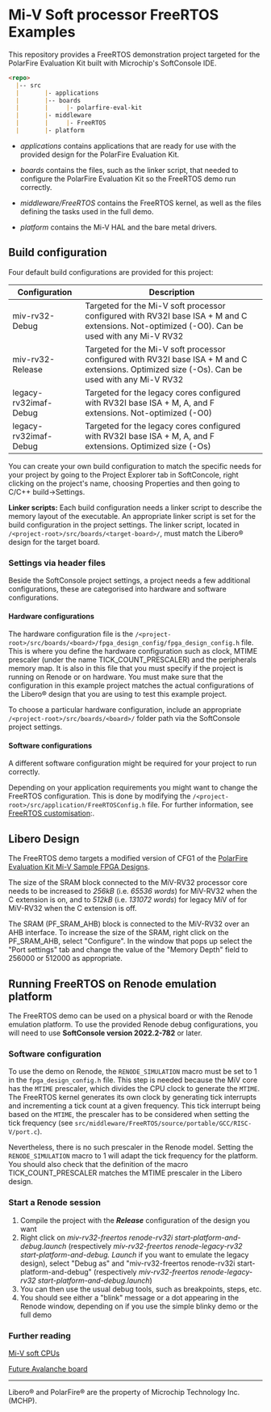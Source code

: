 # Mi-V Soft processor FreeRTOS Examples

This repository provides a FreeRTOS demonstration project targeted for the PolarFire
Evaluation Kit built with Microchip's SoftConsole IDE.

```markdown
<repo>
  |-- src
  |       |- applications
  |       |-- boards
  |       |     |- polarfire-eval-kit
  |       |- middleware
  |       |     |- FreeRTOS
  |       |- platform

```

- *applications* contains applications that are ready for use with
the provided design for the PolarFire Evaluation Kit.

- *boards* contains the files, such as the linker script, that needed to configure
  the PolarFire Evaluation Kit so the FreeRTOS demo run correctly.

- *middleware/FreeRTOS* contains the FreeRTOS kernel, as well as the
files defining the tasks used in the full demo.

- *platform* contains the Mi-V HAL and the bare metal drivers.

## Build configuration

Four default build configurations are provided for this project:

| Configuration         | Description                                                                                                                                    |
| --------------------- | ---------------------------------------------------------------------------------------------------------------------------------------------- |
| miv-rv32-Debug        | Targeted for the Mi-V soft processor configured with RV32I base ISA + M and C extensions. Not-optimized (-O0). Can be used with any Mi-V RV32  |
| miv-rv32-Release      | Targeted for the Mi-V soft processor configured with RV32I base ISA + M and C extensions. Optimized size (-Os). Can be used with any Mi-V RV32 |
| legacy-rv32imaf-Debug | Targeted for the legacy cores configured with RV32I base ISA + M, A, and F extensions. Not-optimized (-O0)                                     |
| legacy-rv32imaf-Debug | Targeted for the legacy cores configured with RV32I base ISA + M, A, and F extensions. Optimized size (-Os)                                    |

You can create your own build configuration to match the specific needs for your
project by going to the Project Explorer tab in SoftConcole, right clicking on
the project's name, choosing Properties and then going to C/C++ build->Settings.

**Linker scripts:** Each build configuration needs a linker script to describe the
memory layout of the executable.
An appropriate linker script is set for the build configuration in the project settings.
The linker script, located in `/<project-root>/src/boards/<target-board>/`, must
match the Libero&reg; design for the target board.

### Settings via header files

Beside the SoftConsole project settings, a project needs a few additional
configurations, these are categorised into hardware and software configurations.

#### Hardware configurations

The hardware configuration file is the
`/<project-root>/src/boards/<board>/fpga_design_config/fpga_design_config.h`
file.
This is where you define the hardware configuration such as clock, MTIME prescaler
(under the name TICK_COUNT_PRESCALER) and the peripherals memory map.
It is also in this file that you must specify if the project is running on Renode
or on hardware.
You must make sure that the configuration in this example project matches the
actual configurations of the Libero&reg; design that you are using to test this
example project.

To choose a particular hardware configuration, include an appropriate
`/<project-root>/src/boards/<board>/`
folder path via the SoftConsole project settings.

#### Software configurations

A different software configuration might be required for your project to run correctly.

Depending on your application requirements you might want to change the FreeRTOS
configuration.
This is done by modifying the
`/<project-root>/src/application/FreeRTOSConfig.h` file.
For further information, see [FreeRTOS customisation][1]:.

[1]:https://www.freertos.org/a00110.html

## Libero Design

The FreeRTOS demo targets a modified version of CFG1 of the
[PolarFire Evaluation Kit Mi-V Sample FPGA Designs][2].

The size of the SRAM block connected to the MiV-RV32 processor core needs to be
increased to *256kB* (i.e. *65536 words*) for MiV-RV32 when the C extension is on,
and to *512kB* (i.e. *131072 words*) for legacy MiV of for MiV-RV32 when the C
extension is off.

The SRAM (PF_SRAM_AHB) block is connected to the MiV-RV32 over an AHB interface.
To increase the size of the SRAM, right click on the PF_SRAM_AHB, select "Configure".
In the window that pops up select the "Port settings" tab and change the value
of the "Memory Depth" field to 256000 or 512000 as appropriate.

[2]:https://mi-v-ecosystem.github.io/redirects/repo-polarfire-evaluation-kit-mi-v-sample-fpga-designs

## Running FreeRTOS on Renode emulation platform

The FreeRTOS demo can be used on a physical board or with the Renode emulation
platform.
To use the provided Renode debug configurations, you will need to use
**SoftConsole version 2022.2-782** or later.

### Software configuration

To use the demo on Renode, the `RENODE_SIMULATION` macro must be set to 1 in the
`fpga_design_config.h` file.
This step is needed because the MiV core has the `MTIME` prescaler, which divides
the CPU clock to generate the `MTIME`.
The FreeRTOS kernel generates its own clock by generating tick interrupts and
incrementing a tick count at a given frequency.
This tick interrupt being based on the `MTIME`, the prescaler has to be considered
when setting the tick frequency
(see `src/middleware/FreeRTOS/source/portable/GCC/RISC-V/port.c`).

Nevertheless, there is no such prescaler in the Renode model.
Setting the `RENODE_SIMULATION` macro to 1 will adapt the tick frequency for the
platform.
You should also check that the definition of the macro TICK_COUNT_PRESCALER matches
the MTIME prescaler in the Libero design.

### Start a Renode session

1. Compile the project with the ***Release*** configuration of the design you want
2. Right click on *miv-rv32-freertos renode-rv32i start-platform-and-debug.launch*
 (respectively *miv-rv32-freertos renode-legacy-rv32 start-platform-and-debug.
 Launch* if you want to emulate the legacy design), select "Debug as" and
 "miv-rv32-freertos renode-rv32i start-platform-and-debug" (respectively
 *miv-rv32-freertos renode-legacy-rv32 start-platform-and-debug.launch*)
3. You can then use the usual debug tools, such as breakpoints, steps, etc.
4. You should see either a "blink" message or a dot appearing in the Renode window,
 depending on if you use the simple blinky demo or the full demo

### Further reading

[Mi-V soft CPUs](https://mi-v-ecosystem.github.io/docs/mi-v-soft-cpu/#mi-v-soft-cpus)

[Future Avalanche board](https://mi-v-soft-risc-v.github.io/Future-Avalanche-Board/)
___
Libero&reg; and PolarFire&reg; are the property of Microchip Technology Inc. (MCHP).
